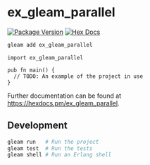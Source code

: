 # ex_gleam_parallel

[![Package Version](https://img.shields.io/hexpm/v/ex_gleam_parallel)](https://hex.pm/packages/ex_gleam_parallel)
[![Hex Docs](https://img.shields.io/badge/hex-docs-ffaff3)](https://hexdocs.pm/ex_gleam_parallel/)

```sh
gleam add ex_gleam_parallel
```
```gleam
import ex_gleam_parallel

pub fn main() {
  // TODO: An example of the project in use
}
```

Further documentation can be found at <https://hexdocs.pm/ex_gleam_parallel>.

## Development

```sh
gleam run   # Run the project
gleam test  # Run the tests
gleam shell # Run an Erlang shell
```
